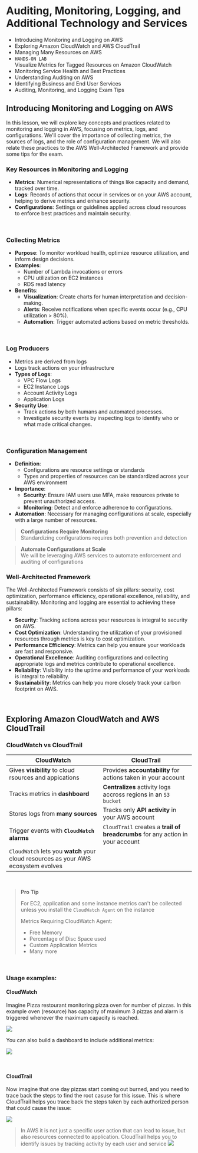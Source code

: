 # Auditing, Monitoring, Logging, and Additional Technology and Services
- Introducing Monitoring and Logging on AWS
- Exploring Amazon CloudWatch and AWS CloudTrail
- Managing Many Resources on AWS
- `HANDS-ON LAB`<br>Visualize Metrics for Tagged Resources on Amazon CloudWatch
- Monitoring Service Health and Best Practices
- Understanding Auditing on AWS
- Identifying Business and End User Services
- Auditing, Monitoring, and Logging Exam Tips



## Introducing Monitoring and Logging on AWS

In this lesson, we will explore key concepts and practices related to monitoring and logging in AWS, focusing on metrics, logs, and configurations. We'll cover the importance of collecting metrics, the sources of logs, and the role of configuration management. We will also relate these practices to the AWS Well-Architected Framework and provide some tips for the exam.

### Key Resources in Monitoring and Logging
- **Metrics**: Numerical representations of things like capacity and demand, tracked over time.
- **Logs**: Records of actions that occur in services or on your AWS account, helping to derive metrics and enhance security.
- **Configurations**: Settings or guidelines applied across cloud resources to enforce best practices and maintain security.

<br>

### Collecting Metrics
- **Purpose**: To monitor workload health, optimize resource utilization, and inform design decisions.
- **Examples**:
  - Number of Lambda invocations or errors
  - CPU utilization on EC2 instances
  - RDS read latency
- **Benefits**:
  - **Visualization**: Create charts for human interpretation and decision-making.
  - **Alerts**: Receive notifications when specific events occur (e.g., CPU utilization > 80%).
  - **Automation**: Trigger automated actions based on metric thresholds.

<br>

### Log Producers
- Metrics are derived from logs
- Logs track actions on your infrastructure
- **Types of Logs**:
  - VPC Flow Logs
  - EC2 Instance Logs
  - Account Activity Logs
  - Application Logs
- **Security Use**:
  - Track actions by both humans and automated processes.
  - Investigate security events by inspecting logs to identify who or what made critical changes.

<br>

### Configuration Management
- **Definition**: 
  - Configurations are resource settings or standards
  - Types and properties of resources can be standardized across your AWS environment
- **Importance**:
  - **Security**: Ensure IAM users use MFA, make resources private to prevent unauthorized access.
  - **Monitoring**: Detect and enforce adherence to configurations.
- **Automation**: Necessary for managing configurations at scale, especially with a large number of resources.

> **Configurations Require Monitoring**<br>Standardizing configurations requires both prevention and detection

> **Automate Configurations at Scale**<br>We will be leveraging AWS services to automate enforcement and auditing of configurations

### Well-Architected Framework
The Well-Architected Framework consists of six pillars: security, cost optimization, performance efficiency, operational excellence, reliability, and sustainability. Monitoring and logging are essential to achieving these pillars:
- **Security**: Tracking actions across your resources is integral to security on AWS.
- **Cost Optimization**: Understanding the utilization of your provisioned resources through metrics is key to cost optimization.
- **Performance Efficiency**: Metrics can help you ensure your workloads are fast and responsive.
- **Operational Excellence**: Auditing configurations and collecting appropriate logs and metrics contribute to operational excellence.
- **Reliability**: Visibility into the uptime and performance of your workloads is integral to reliability.
- **Sustainability**: Metrics can help you more closely track your carbon footprint on AWS.



<br>



## Exploring Amazon CloudWatch and AWS CloudTrail

### CloudWatch vs CloudTrail

|CloudWatch|CloudTrail|
|---|---|
|Gives **visibility** to cloud rsources and appications|Provides **accountability** for actions taken in your account|
|Tracks metrics in **dashboard**|**Centralizes** activity logs accross regions in an `S3 bucket`|
|Stores logs from **many sources**|Tracks only **API activity** in your AWS account|
|Trigger events with **`CloudWatch` alarms**|`CloudTrail` creates a **trail of breadcrumbs** for any action in your account|
|`CloudWatch` lets you **watch** your cloud resources as your AWS ecosystem evolves||

<br>

> **Pro Tip**
> 
> For EC2, application and some instance metrics can't be collected unless you install the `CloudWatch Agent` on the instance
>
> Metrics Requiring CloudWatch Agent:
> - Free Memory
> - Percentage of Disc Space used
> - Custom Application Metrics
> - Many more

<br>

### Usage examples:
#### CloudWatch
Imagine Pizza restourant monitoring pizza oven for number of pizzas. In this example oven (resource) has capacity of maximum 3 pizzas and alarm is triggered whenever the maximum capacity is reached.

![](img/CloudWatch-1.png)

You can also build a dashboard to include additional metrics:

![](img/CloudWatch-2.png)


<br>

#### CloudTrail
Now imagine that one day pizzas start coming out burned, and you need to trace back the steps to find the root casuse for this issue. This is where CloudTrail helps you trace back the steps taken by each authorized person that could cause the issue:

![](img/CloudTrail.png)



> In AWS it is not just a specific user action that can lead to issue, but also resources connected to application. CloudTrail helps you to identify issues by tracking activity by each user and service
> ![](img/CloudTrail-2.png)


